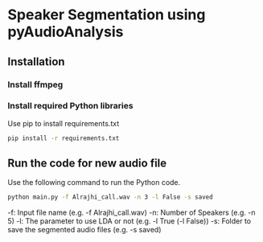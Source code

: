 # Speaker Segmentation using pyAudioAnalysis
## Installation
### Install ffmpeg
### Install required Python libraries
Use pip to install requirements.txt
```bash
pip install -r requirements.txt
```

## Run the code for new audio file
Use the following command to run the Python code.
```bash
python main.py -f Alrajhi_call.wav -n 3 -l False -s saved
```
-f: Input file name (e.g. -f Alrajhi_call.wav)
-n: Number of Speakers (e.g. -n 5)
-l: The parameter to use LDA or not (e.g. -l True (-l False))
-s: Folder to save the segmented audio files (e.g. -s saved)